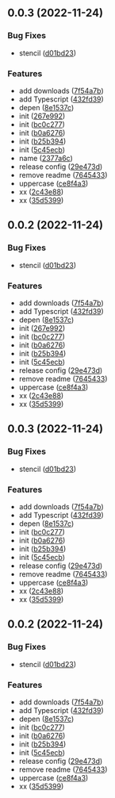 ## 0.0.3 (2022-11-24)


### Bug Fixes

* stencil ([d01bd23](https://github.com/PengBoUESTC/FE-should-know/commit/d01bd23bb0f01804ddf553d054b8563206b10786))


### Features

* add downloads ([7f54a7b](https://github.com/PengBoUESTC/FE-should-know/commit/7f54a7b5b4c7a29b89e1701ed9b01d9fbfe897d7))
* add Typescript ([432fd39](https://github.com/PengBoUESTC/FE-should-know/commit/432fd39788ae729caf7fa6428fd33bc31eef8cc9))
* depen ([8e1537c](https://github.com/PengBoUESTC/FE-should-know/commit/8e1537cebdf8eb5574d3b2fed5ea3d6be6a04830))
* init ([267e992](https://github.com/PengBoUESTC/FE-should-know/commit/267e9928bde353bfc875297b5d275a8b87f3f09c))
* init ([bc0c277](https://github.com/PengBoUESTC/FE-should-know/commit/bc0c27770d473d34cdc846afb70b6737b2eadf70))
* init ([b0a6276](https://github.com/PengBoUESTC/FE-should-know/commit/b0a6276993302e1161dfe673f6eaa181e53d8731))
* init ([b25b394](https://github.com/PengBoUESTC/FE-should-know/commit/b25b39431cb382bedaed468bf4df4466236b9afc))
* init ([5c45ecb](https://github.com/PengBoUESTC/FE-should-know/commit/5c45ecbd16acbedd4e09e1377ee4d9fd8715f1bf))
* name ([2377a6c](https://github.com/PengBoUESTC/FE-should-know/commit/2377a6c4cfa9de277f8bf2156cffcd3b5d6b9838))
* release config ([29e473d](https://github.com/PengBoUESTC/FE-should-know/commit/29e473deaa1bba428bcd57cb235c146c12f5e61a))
* remove readme ([7645433](https://github.com/PengBoUESTC/FE-should-know/commit/76454337b8f7135a67370b2dd0e7066b4192c223))
* uppercase ([ce8f4a3](https://github.com/PengBoUESTC/FE-should-know/commit/ce8f4a3ac024fdc9ab106c81e4e3155a5ff4568a))
* xx ([2c43e88](https://github.com/PengBoUESTC/FE-should-know/commit/2c43e8817cebcc09b3407c22bd3f3f683e4c9079))
* xx ([35d5399](https://github.com/PengBoUESTC/FE-should-know/commit/35d5399ffe6cc94c60b63add780feaaed5f25bbc))



## 0.0.2 (2022-11-24)


### Bug Fixes

* stencil ([d01bd23](https://github.com/PengBoUESTC/FE-should-know/commit/d01bd23bb0f01804ddf553d054b8563206b10786))


### Features

* add downloads ([7f54a7b](https://github.com/PengBoUESTC/FE-should-know/commit/7f54a7b5b4c7a29b89e1701ed9b01d9fbfe897d7))
* add Typescript ([432fd39](https://github.com/PengBoUESTC/FE-should-know/commit/432fd39788ae729caf7fa6428fd33bc31eef8cc9))
* depen ([8e1537c](https://github.com/PengBoUESTC/FE-should-know/commit/8e1537cebdf8eb5574d3b2fed5ea3d6be6a04830))
* init ([267e992](https://github.com/PengBoUESTC/FE-should-know/commit/267e9928bde353bfc875297b5d275a8b87f3f09c))
* init ([bc0c277](https://github.com/PengBoUESTC/FE-should-know/commit/bc0c27770d473d34cdc846afb70b6737b2eadf70))
* init ([b0a6276](https://github.com/PengBoUESTC/FE-should-know/commit/b0a6276993302e1161dfe673f6eaa181e53d8731))
* init ([b25b394](https://github.com/PengBoUESTC/FE-should-know/commit/b25b39431cb382bedaed468bf4df4466236b9afc))
* init ([5c45ecb](https://github.com/PengBoUESTC/FE-should-know/commit/5c45ecbd16acbedd4e09e1377ee4d9fd8715f1bf))
* release config ([29e473d](https://github.com/PengBoUESTC/FE-should-know/commit/29e473deaa1bba428bcd57cb235c146c12f5e61a))
* remove readme ([7645433](https://github.com/PengBoUESTC/FE-should-know/commit/76454337b8f7135a67370b2dd0e7066b4192c223))
* uppercase ([ce8f4a3](https://github.com/PengBoUESTC/FE-should-know/commit/ce8f4a3ac024fdc9ab106c81e4e3155a5ff4568a))
* xx ([2c43e88](https://github.com/PengBoUESTC/FE-should-know/commit/2c43e8817cebcc09b3407c22bd3f3f683e4c9079))
* xx ([35d5399](https://github.com/PengBoUESTC/FE-should-know/commit/35d5399ffe6cc94c60b63add780feaaed5f25bbc))



## 0.0.3 (2022-11-24)


### Bug Fixes

* stencil ([d01bd23](https://github.com/PengBoUESTC/FE-should-know/commit/d01bd23bb0f01804ddf553d054b8563206b10786))


### Features

* add downloads ([7f54a7b](https://github.com/PengBoUESTC/FE-should-know/commit/7f54a7b5b4c7a29b89e1701ed9b01d9fbfe897d7))
* add Typescript ([432fd39](https://github.com/PengBoUESTC/FE-should-know/commit/432fd39788ae729caf7fa6428fd33bc31eef8cc9))
* depen ([8e1537c](https://github.com/PengBoUESTC/FE-should-know/commit/8e1537cebdf8eb5574d3b2fed5ea3d6be6a04830))
* init ([bc0c277](https://github.com/PengBoUESTC/FE-should-know/commit/bc0c27770d473d34cdc846afb70b6737b2eadf70))
* init ([b0a6276](https://github.com/PengBoUESTC/FE-should-know/commit/b0a6276993302e1161dfe673f6eaa181e53d8731))
* init ([b25b394](https://github.com/PengBoUESTC/FE-should-know/commit/b25b39431cb382bedaed468bf4df4466236b9afc))
* init ([5c45ecb](https://github.com/PengBoUESTC/FE-should-know/commit/5c45ecbd16acbedd4e09e1377ee4d9fd8715f1bf))
* release config ([29e473d](https://github.com/PengBoUESTC/FE-should-know/commit/29e473deaa1bba428bcd57cb235c146c12f5e61a))
* remove readme ([7645433](https://github.com/PengBoUESTC/FE-should-know/commit/76454337b8f7135a67370b2dd0e7066b4192c223))
* uppercase ([ce8f4a3](https://github.com/PengBoUESTC/FE-should-know/commit/ce8f4a3ac024fdc9ab106c81e4e3155a5ff4568a))
* xx ([2c43e88](https://github.com/PengBoUESTC/FE-should-know/commit/2c43e8817cebcc09b3407c22bd3f3f683e4c9079))
* xx ([35d5399](https://github.com/PengBoUESTC/FE-should-know/commit/35d5399ffe6cc94c60b63add780feaaed5f25bbc))



## 0.0.2 (2022-11-24)


### Bug Fixes

* stencil ([d01bd23](https://github.com/PengBoUESTC/FE-should-know/commit/d01bd23bb0f01804ddf553d054b8563206b10786))


### Features

* add downloads ([7f54a7b](https://github.com/PengBoUESTC/FE-should-know/commit/7f54a7b5b4c7a29b89e1701ed9b01d9fbfe897d7))
* add Typescript ([432fd39](https://github.com/PengBoUESTC/FE-should-know/commit/432fd39788ae729caf7fa6428fd33bc31eef8cc9))
* depen ([8e1537c](https://github.com/PengBoUESTC/FE-should-know/commit/8e1537cebdf8eb5574d3b2fed5ea3d6be6a04830))
* init ([bc0c277](https://github.com/PengBoUESTC/FE-should-know/commit/bc0c27770d473d34cdc846afb70b6737b2eadf70))
* init ([b0a6276](https://github.com/PengBoUESTC/FE-should-know/commit/b0a6276993302e1161dfe673f6eaa181e53d8731))
* init ([b25b394](https://github.com/PengBoUESTC/FE-should-know/commit/b25b39431cb382bedaed468bf4df4466236b9afc))
* init ([5c45ecb](https://github.com/PengBoUESTC/FE-should-know/commit/5c45ecbd16acbedd4e09e1377ee4d9fd8715f1bf))
* release config ([29e473d](https://github.com/PengBoUESTC/FE-should-know/commit/29e473deaa1bba428bcd57cb235c146c12f5e61a))
* remove readme ([7645433](https://github.com/PengBoUESTC/FE-should-know/commit/76454337b8f7135a67370b2dd0e7066b4192c223))
* uppercase ([ce8f4a3](https://github.com/PengBoUESTC/FE-should-know/commit/ce8f4a3ac024fdc9ab106c81e4e3155a5ff4568a))
* xx ([35d5399](https://github.com/PengBoUESTC/FE-should-know/commit/35d5399ffe6cc94c60b63add780feaaed5f25bbc))



